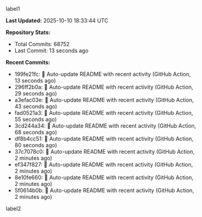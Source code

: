 
label1 
<!-- ACTIVITY_START -->
**Last Updated:** 2025-10-10 18:33:44 UTC

**Repository Stats:**
- Total Commits: 68752
- Last Commit: 13 seconds ago

**Recent Commits:**
- 199fe21fc: 🤖 Auto-update README with recent activity (GitHub Action, 13 seconds ago)
- 296ff2b0a: 🤖 Auto-update README with recent activity (GitHub Action, 29 seconds ago)
- a3efac03e: 🤖 Auto-update README with recent activity (GitHub Action, 43 seconds ago)
- fad0521a3: 🤖 Auto-update README with recent activity (GitHub Action, 55 seconds ago)
- 3cd244a34: 🤖 Auto-update README with recent activity (GitHub Action, 68 seconds ago)
- df8b4cc51: 🤖 Auto-update README with recent activity (GitHub Action, 80 seconds ago)
- 37c7078c0: 🤖 Auto-update README with recent activity (GitHub Action, 2 minutes ago)
- ef347f827: 🤖 Auto-update README with recent activity (GitHub Action, 2 minutes ago)
- 8e10fe660: 🤖 Auto-update README with recent activity (GitHub Action, 2 minutes ago)
- 5f0614b0b: 🤖 Auto-update README with recent activity (GitHub Action, 2 minutes ago)
<!-- ACTIVITY_END -->

label2
